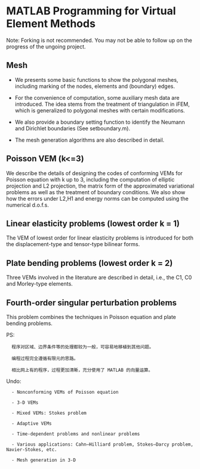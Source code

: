 # MATLAB Programming for Virtual Element Methods

Note: Forking is not recommended. You may not be able to follow up on the progress of the ungoing project.


## Mesh 

- We presents some basic functions to show the polygonal meshes, including marking of the nodes, elements and (boundary) edges.
 
- For the convenience of computation, some auxiliary mesh data are introduced. 
  The idea stems from the treatment of triangulation in iFEM, which is generalized to polygonal meshes with certain modifications. 
 
- We also provide a boundary setting function to identify the Neumann and Dirichlet boundaries (See setboundary.m).

- The mesh generation algorithms are also described in detail.
 

## Poisson VEM (k<=3)

We describe the details of designing the codes of conforming VEMs for Poisson equation with k up to 3, 
including the computation of elliptic projection and L2 projection, the matrix form of the approximated variational problems as well as the treatment of boundary conditions.
We also show how the errors under L2,H1 and energy norms can be computed using the numerical d.o.f.s.

## Linear elasticity problems (lowest order k = 1)

The VEM of lowest order for linear elasticity problems is introduced for both the displacement-type and tensor-type bilinear forms. 

## Plate bending problems (lowest order k = 2)

Three VEMs involved in the literature are described in detail, i.e., the C1, C0 and Morley-type elements.

## Fourth-order singular perturbation problems

 This problem combines the techniques in Poisson equation and plate bending problems.
 
  PS: 
  
      程序对区域、边界条件等的处理都较为一般，可容易地移植到其他问题。
      
      编程过程完全遵循有限元的思路。
      
      相比网上有的程序，过程更加清晰，充分使用了 MATLAB 的向量运算。
      
  Undo:
  
      - Nonconforming VEMs of Poisson equation
     
      - 3-D VEMs
      
      - Mixed VEMs: Stokes problem
      
      - Adaptive VEMs
      
      - Time-dependent problems and nonlinear problems
      
      - Various applications: Cahn–Hilliard problem, Stokes–Darcy problem, Navier-Stokes, etc.
      
      - Mesh generation in 3-D
      
      


